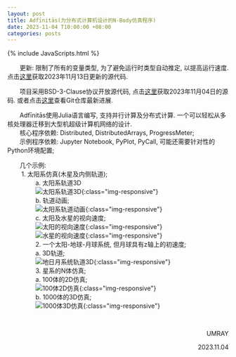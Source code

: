 ```yaml
---
layout: post
title: Adfīnitās(为分布式计算机设计的N-Body仿真程序)
date: 2023-11-04 T10:00:00 +08:00
categories: posts
---
```


{% include JavaScripts.html %}

&emsp;&emsp;更新: 限制了所有的变量类型, 为了避免运行时类型自动推定, 以提高运行速度. 点击[这里](https://github.com/Umaru-Xi/Adfinitas/releases/download/2023-11-13/Adfinitas.tar.xz "最新源代码")获取2023年11月13日更新的源代码.  

&emsp;&emsp;项目采用BSD-3-Clause协议开放源代码, 点击[这里](https://github.com/Umaru-Xi/Adfinitas/releases/download/2023-11-04/Adfinitas.tar.xz "源代码")获取2023年11月04日的源码. 或者点击[这里](https://github.com/Umaru-Xi/Adfinitas "Git仓库")查看Git仓库最新进展.  

&emsp;&emsp;Adfīnitās使用Julia语言编写, 支持并行计算及分布式计算. 一个可以轻松从多核处理器迁移到大型机超级计算机网络的设计.  
&emsp;&emsp;核心程序依赖: Distributed, DistributedArrays, ProgressMeter;  
&emsp;&emsp;示例程序依赖: Jupyter Notebook, PyPlot, PyCall, 可能还需要针对性的Python环境配置;  

&emsp;&emsp;几个示例:  
&emsp;&emsp; 1. 太阳系仿真(木星及内侧轨道);  
&emsp;&emsp; &emsp;&emsp; a. 太阳系轨道3D  
&emsp;&emsp; &emsp;&emsp; ![太阳系轨道3D](/include/Adfinitas/position.svg.png){:class="img-responsive"}  
&emsp;&emsp; &emsp;&emsp; b. 轨道动画;  
&emsp;&emsp; &emsp;&emsp; ![太阳系轨道动画](/include/Adfinitas/animePosition.gif){:class="img-responsive"}  
&emsp;&emsp; &emsp;&emsp; c. 太阳及水星的视向速度;  
&emsp;&emsp; &emsp;&emsp; ![太阳的视向速度](/include/Adfinitas/SunRadialVelocity.svg.png){:class="img-responsive"}  
&emsp;&emsp; &emsp;&emsp; ![水星的视向速度](/include/Adfinitas/MercuryRadialVelocity.svg.png){:class="img-responsive"}  
&emsp;&emsp; &emsp;&emsp; 2. 一个太阳-地球-月球系统, 但月球具有z轴上的初速度;  
&emsp;&emsp; &emsp;&emsp; a. 3D轨道;  
&emsp;&emsp; &emsp;&emsp; ![地日月系统轨道3D](/include/Adfinitas/MoonPosition.svg.png){:class="img-responsive"}  
&emsp;&emsp; &emsp;&emsp; 3. 星系的N体仿真;  
&emsp;&emsp; &emsp;&emsp; a. 100体的2D仿真;  
&emsp;&emsp; &emsp;&emsp; ![100体2D仿真](/include/Adfinitas/anime2DGalaxyPosition.gif){:class="img-responsive"}  
&emsp;&emsp; &emsp;&emsp; b. 1000体的3D仿真;  
&emsp;&emsp; &emsp;&emsp; ![1000体3D仿真](/include/Adfinitas/animeGalaxyPosition.gif){:class="img-responsive"}  

&emsp;&emsp;  
<p align="right">UMRAY</p>
<p align="right">2023.11.04</p>
